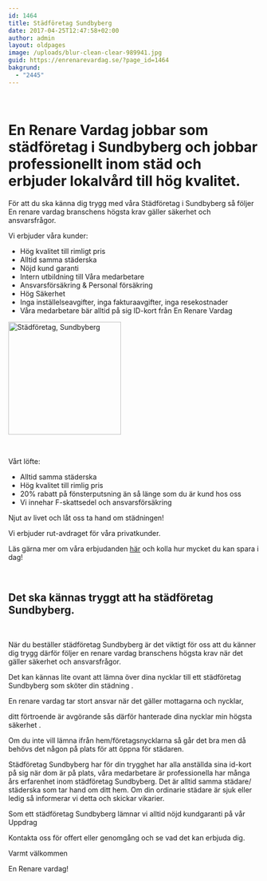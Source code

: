 ```yaml
---
id: 1464
title: Städföretag Sundbyberg
date: 2017-04-25T12:47:58+02:00
author: admin
layout: oldpages
image: /uploads/blur-clean-clear-989941.jpg
guid: https://enrenarevardag.se/?page_id=1464
bakgrund:
  - "2445"
---
```

&nbsp;

# En Renare Vardag jobbar som städföretag i Sundbyberg och jobbar professionellt inom städ och erbjuder lokalvård till hög kvalitet.

För att du ska känna dig trygg med våra Städföretag i Sundbyberg så följer En renare vardag branschens högsta krav gäller säkerhet och ansvarsfrågor.

Vi erbjuder våra kunder:

  * Hög kvalitet till rimligt pris
  * Alltid samma städerska
  * Nöjd kund garanti
  * Intern utbildning till Våra medarbetare
  * Ansvarsförsäkring & Personal försäkring
  * Hög Säkerhet
  * Inga inställelseavgifter, inga fakturaavgifter, inga resekostnader
  * Våra medarbetare bär alltid på sig ID-kort från En Renare Vardag

<img class=" wp-image-1465 aligncenter" src="https://enrenarevardag.se/wp-content/uploads/2017/04/Flyttstädning-17-300x300.jpg" alt="Städföretag, Sundbyberg" width="226" height="226" srcset="https://enrenarevardag.se/wp-content/uploads/2017/04/Flyttstädning-17-300x300.jpg 300w, https://enrenarevardag.se/wp-content/uploads/2017/04/Flyttstädning-17-150x150.jpg 150w, https://enrenarevardag.se/wp-content/uploads/2017/04/Flyttstädning-17-125x125.jpg 125w, https://enrenarevardag.se/wp-content/uploads/2017/04/Flyttstädning-17.jpg 450w" sizes="(max-width: 226px) 100vw, 226px" /> 

&nbsp;

Vårt löfte:

  * Alltid samma städerska
  * Hög kvalitet till rimlig pris
  * 20% rabatt på fönsterputsning än så länge som du är kund hos oss
  * Vi innehar F-skattsedel och ansvarsförsäkring

Njut av livet och låt oss ta hand om städningen!

Vi erbjuder rut-avdraget för våra privatkunder.

Läs gärna mer om våra erbjudanden [här](https://enrenarevardag.se/erbjudanden/) och kolla hur mycket du kan spara i dag!

&nbsp;

## Det ska kännas tryggt att ha städföretag Sundbyberg.

&nbsp;

När du beställer städföretag Sundbyberg är det viktigt för oss att du känner dig trygg därför följer en renare vardag branschens högsta krav när det gäller säkerhet och ansvarsfrågor.

Det kan kännas lite ovant att lämna över dina nycklar till ett städföretag Sundbyberg som sköter din städning .

En renare vardag tar stort ansvar när det gäller mottagarna och nycklar,

ditt förtroende är avgörande sås därför hanterade dina nycklar min högsta säkerhet .

Om du inte vill lämna ifrån hem/företagsnycklarna så går det bra men då behövs det någon på plats för att öppna för städaren.

Städföretag Sundbyberg har för din trygghet har alla anställda sina id-kort på sig när dom är på plats, våra medarbetare är professionella har många års erfarenhet inom städföretag Sundbyberg. Det är alltid samma städare/ städerska som tar hand om ditt hem. Om din ordinarie städare är sjuk eller ledig så informerar vi detta och skickar vikarier.

Som ett städföretag Sundbyberg lämnar vi alltid nöjd kundgaranti på vår Uppdrag

Kontakta oss för offert eller genomgång och se vad det kan erbjuda dig.

Varmt välkommen

En Renare vardag!